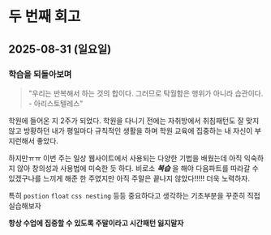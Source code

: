 # 두 번째 회고

## 2025-08-31 (일요일)

### 학습을 되돌아보며

> "우리는 반복해서 하는 것의 합이다. 그러므로 탁월함은 행위가 아니라 습관이다. - 아리스토텔레스" 


학원에 들어온 지 2주가 되었다. 학원을 다니기 전에는 자취방에서 취침패턴도 잘 맞지않고 방황하던 내가 평일마다 규칙적인 생활을 하며 학원 교육에 집중하는 내 자신이 부지런해서 좋았다.

하지만ㅠㅠ 이번 주는 일상 웹사이트에서 사용되는 다양한 기법을 배웠는데 아직 익숙하지 않아 창의성과 사용법에 미숙한 듯 하다. 비로소 ***복습*** 을 해야 다음파트를 따라갈 수 있겠구나를 느끼게 해준 한 주였지만 아직 주말은 끝나지 않았다!!!!! 더욱 노력하자.

특히 `postion` `float` `css nesting` 등등 중요하다고 생각하는 기초부분을 꾸준히 직접 실습해보자

__항상 수업에 집중할 수 있도록 주말이라고 시간패턴 잃지말자__
